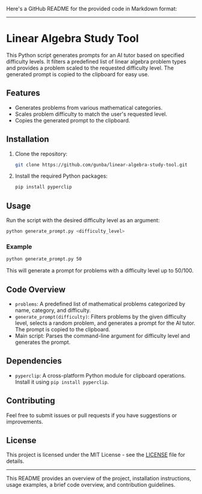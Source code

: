 Here's a GitHub README for the provided code in Markdown format:

---

# Linear Algebra Study Tool

This Python script generates prompts for an AI tutor based on specified difficulty levels. It filters a predefined list of linear algebra problem types and provides a problem scaled to the requested difficulty level. The generated prompt is copied to the clipboard for easy use.

## Features

- Generates problems from various mathematical categories.
- Scales problem difficulty to match the user's requested level.
- Copies the generated prompt to the clipboard.

## Installation

1. Clone the repository:
   ```bash
   git clone https://github.com/gunba/linear-algebra-study-tool.git
   ```
2. Install the required Python packages:
   ```bash
   pip install pyperclip
   ```

## Usage

Run the script with the desired difficulty level as an argument:

```bash
python generate_prompt.py <difficulty_level>
```

### Example

```bash
python generate_prompt.py 50
```

This will generate a prompt for problems with a difficulty level up to 50/100.

## Code Overview

- `problems`: A predefined list of mathematical problems categorized by name, category, and difficulty.
- `generate_prompt(difficulty)`: Filters problems by the given difficulty level, selects a random problem, and generates a prompt for the AI tutor. The prompt is copied to the clipboard.
- Main script: Parses the command-line argument for difficulty level and generates the prompt.

## Dependencies

- `pyperclip`: A cross-platform Python module for clipboard operations. Install it using `pip install pyperclip`.

## Contributing

Feel free to submit issues or pull requests if you have suggestions or improvements.

## License

This project is licensed under the MIT License - see the [LICENSE](LICENSE) file for details.

---
This README provides an overview of the project, installation instructions, usage examples, a brief code overview, and contribution guidelines.
